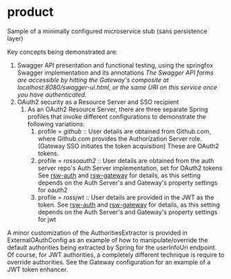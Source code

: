 # product

Sample of a minimally configured microservice stub (sans persistence layer)

Key concepts being demonstrated are:

1. Swagger API presentation and functional testing, using the springfox Swagger implementation and its annotations
   *The Swagger API forms are accessible by hitting the Gateway's composite at localhost:8080/swagger-ui.html,
   or the same URI on this service once you have authenticated.*
2. OAuth2 security as a Resource Server and SSO recipient
   1. As an OAuth2 Resource Server, there are three separate Spring profiles that invoke different configurations
      to demonstrate the following variations:
      1. profile = *github* :: User details are obtained from Github.com, where Github.com provides the Authorization 
         Server role.  (Gateway SSO initiates the token acquisition)  These are OAuth2 tokens.
      2. profile = *rossoauth2* :: User details are obtained from the auth server repo's Auth Server 
         implementation, set for OAuth2 tokens
         See [rsw-auth](https://github.com/danalms/rsw-auth/blob/master/README.md) and 
         [rsw-gateway](https://github.com/danalms/rsw-gateway/blob/master/README.md) for details, as this 
         setting depends on the Auth Server's and Gateway's property settings for oauth2
      3. profile = *rossjwt* :: User details are provided in the JWT as the token. 
         See [rsw-auth](https://github.com/danalms/rsw-auth/blob/master/README.md) and 
         [rsw-gateway](https://github.com/danalms/rsw-gateway/blob/master/README.md) for details, as this 
         setting depends on the Auth Server's and Gateway's property settings for jwt

A minor customization of the AuthoritiesExtractor is provided in ExternalOAuthConfig as an example of how to 
manipulate/override the default authorities being extracted by Spring for the userInfoUri endpoint. 
Of course, for JWT authorities, a completely different technique is require to override authorities. 
See the Gateway configuration for an example of a JWT token enhancer.




